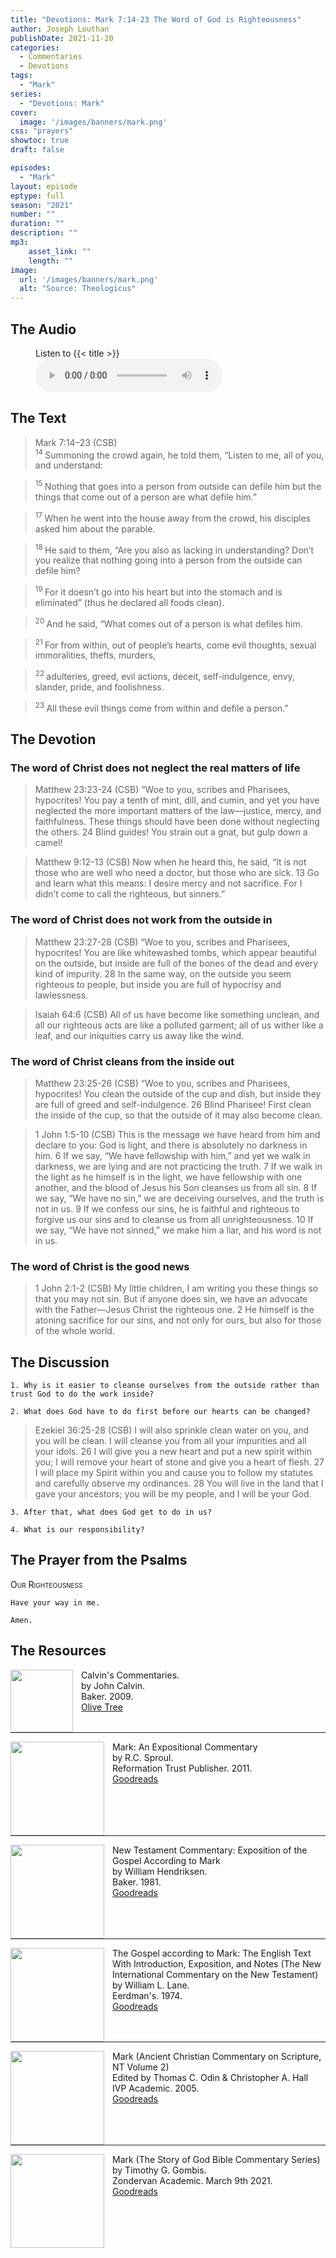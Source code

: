 ```yaml
---
title: "Devotions: Mark 7:14-23 The Word of God is Righteousness"
author: Joseph Louthan
publishDate: 2021-11-20
categories:
  - Commentaries
  - Devotions
tags:
  - "Mark"
series:
  - "Devotions: Mark"
cover:
  image: '/images/banners/mark.png'
css: "prayers"
showtoc: true
draft: false

episodes:
  - "Mark"
layout: episode
eptype: full
season: "2021"
number: ""
duration: ""
description: ""
mp3:
    asset_link: ""
    length: ""
image: 
  url: '/images/banners/mark.png'
  alt: "Source: Theologicus"
---
```


## The Audio

<figure>
    <figcaption>Listen to {{< title >}}</figcaption>
    <audio
        controls
        src="{{< download_url >}}{{< asset_link >}}">
            <a href="{{< download_url >}}{{< asset_link >}}">
                Download audio
            </a>
    </audio>
</figure>

## The Text

>Mark 7:14–23 (CSB)  
><sup> 14 </sup> Summoning the crowd again, he told them, “Listen to me, all of you, and understand: 

><sup> 15 </sup> Nothing that goes into a person from outside can defile him but the things that come out of a person are what defile him.” 

><sup> 17 </sup> When he went into the house away from the crowd, his disciples asked him about the parable. 

><sup> 18 </sup> He said to them, “Are you also as lacking in understanding? Don’t you realize that nothing going into a person from the outside can defile him? 

><sup> 19 </sup> For it doesn’t go into his heart but into the stomach and is eliminated” (thus he declared all foods clean). 

><sup> 20 </sup> And he said, “What comes out of a person is what defiles him. 

><sup> 21 </sup> For from within, out of people’s hearts, come evil thoughts, sexual immoralities, thefts, murders, 

><sup> 22 </sup> adulteries, greed, evil actions, deceit, self-indulgence, envy, slander, pride, and foolishness. 

><sup> 23 </sup> All these evil things come from within and defile a person.”

## The Devotion

### The word of Christ does not neglect the real matters of life

>Matthew 23:23-24 (CSB) “Woe to you, scribes and Pharisees, hypocrites! You pay a tenth of mint, dill, and cumin, and yet you have neglected the more important matters of the law—justice, mercy, and faithfulness. These things should have been done without neglecting the others. 24 Blind guides! You strain out a gnat, but gulp down a camel!

>Matthew 9:12-13 (CSB) Now when he heard this, he said, “It is not those who are well who need a doctor, but those who are sick. 13 Go and learn what this means: I desire mercy and not sacrifice. For I didn’t come to call the righteous, but sinners.”

### The word of Christ does not work from the outside in

>Matthew 23:27-28 (CSB) “Woe to you, scribes and Pharisees, hypocrites! You are like whitewashed tombs, which appear beautiful on the outside, but inside are full of the bones of the dead and every kind of impurity. 28 In the same way, on the outside you seem righteous to people, but inside you are full of hypocrisy and lawlessness.

>Isaiah 64:6 (CSB) All of us have become like something unclean,
and all our righteous acts are like a polluted garment;
all of us wither like a leaf,
and our iniquities carry us away like the wind.

### The word of Christ cleans from the inside out

>Matthew 23:25-26 (CSB) “Woe to you, scribes and Pharisees, hypocrites! You clean the outside of the cup and dish, but inside they are full of greed and self-indulgence. 26 Blind Pharisee! First clean the inside of the cup, so that the outside of it may also become clean.

>1 John 1:5-10 (CSB) This is the message we have heard from him and declare to you: God is light, and there is absolutely no darkness in him. 6 If we say, “We have fellowship with him,” and yet we walk in darkness, we are lying and are not practicing the truth. 7 If we walk in the light as he himself is in the light, we have fellowship with one another, and the blood of Jesus his Son cleanses us from all sin. 8 If we say, “We have no sin,” we are deceiving ourselves, and the truth is not in us. 9 If we confess our sins, he is faithful and righteous to forgive us our sins and to cleanse us from all unrighteousness. 10 If we say, “We have not sinned,” we make him a liar, and his word is not in us.

### The word of Christ is the good news

>1 John 2:1-2 (CSB) My little children, I am writing you these things so that you may not sin. But if anyone does sin, we have an advocate with the Father—Jesus Christ the righteous one. 2 He himself is the atoning sacrifice for our sins, and not only for ours, but also for those of the whole world.

## The Discussion

```text
1. Why is it easier to cleanse ourselves from the outside rather than trust God to do the work inside?
```

```text
2. What does God have to do first before our hearts can be changed?
```

>Ezekiel 36:25-28 (CSB) I will also sprinkle clean water on you, and you will be clean. I will cleanse you from all your impurities and all your idols. 26 I will give you a new heart and put a new spirit within you; I will remove your heart of stone and give you a heart of flesh. 27 I will place my Spirit within you and cause you to follow my statutes and carefully observe my ordinances. 28 You will live in the land that I gave your ancestors; you will be my people, and I will be your God.

```text
3. After that, what does God get to do in us?
```

```text
4. What is our responsibility?
```

## The Prayer from the Psalms

>

<div style='font-variant: small-caps;'>
Our Righteousness
</div>

```text
Have your way in me.

Amen.
```

<div style="page-break-after: always;"></div>


## The Resources

<p style="clear:both;">

<img src="/images/resources/commentary-calvin-set.png" align="left" width="100" style="padding-right: 10px" />Calvin's Commentaries.  
by John Calvin.  
Baker. 2009.  
[Olive Tree](https://www.olivetree.com/store/product.php?productid=17517)

<p style="clear:both;">

---

<img src="/images/resources/commentary-mark-sproul.jpg" align="left" width="150" style="padding-right: 10px" />Mark: An Expositional Commentary  
by R.C. Sproul.  
Reformation Trust Publisher. 2011.  
[Goodreads](https://www.goodreads.com/book/show/13329901-mark?ac=1&from_search=true&qid=AjPCOwNAXj&rank=1)

<p style="clear:both;">

---

<img src="/images/resources/commentary-mark-hendriksen.jpg" align="left" width="150" style="padding-right: 10px" />New Testament Commentary: Exposition of the Gospel According to Mark  
by William Hendriksen.  
Baker. 1981.  
[Goodreads](https://www.goodreads.com/book/show/2365098.Mark)

<p style="clear:both;">

---

<img src="/images/resources/commentary-mark-lane.jpg" align="left" width="150" style="padding-right: 10px" />The Gospel according to Mark: The English Text With Introduction, Exposition, and Notes (The New International Commentary on the New Testament)  
by William L. Lane.  
Eerdman's. 1974.  
[Goodreads](https://www.goodreads.com/book/show/978619.The_Gospel_of_Mark?from_search=true&from_srp=true&qid=UOUMUiJ7z4&rank=2)

<p style="clear:both;">

---

<img src="/images/resources/commentary-mark-oden.jpg" align="left" width="150" style="padding-right: 10px" />Mark (Ancient Christian Commentary on Scripture, NT Volume 2)  
Edited by Thomas C. Odin & Christopher A. Hall  
IVP Academic. 2005.  
[Goodreads](https://www.goodreads.com/book/show/33015669-mark)

<p style="clear:both;">

---

<img src="/images/resources/commentary-mark-gombis.jpg" align="left" width="150" style="padding-right: 10px" />Mark (The Story of God Bible Commentary Series)  
by Timothy G. Gombis.   
Zondervan Academic. March 9th 2021.  
[Goodreads](https://www.goodreads.com/book/show/54287613-mark)

<p style="clear:both;">

